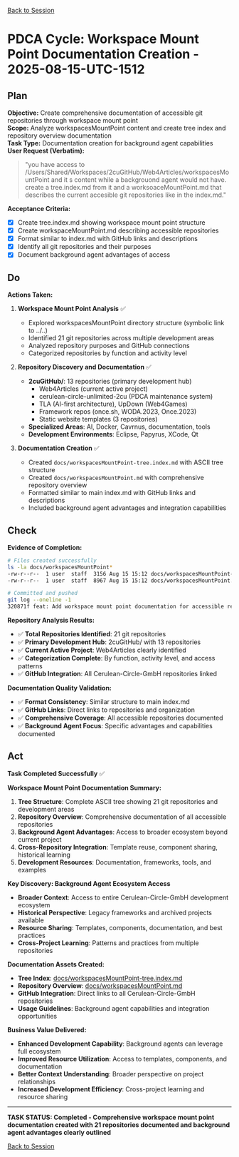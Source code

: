 [Back to Session](../../project.state.md)

# PDCA Cycle: Workspace Mount Point Documentation Creation - 2025-08-15-UTC-1512

## Plan

**Objective:** Create comprehensive documentation of accessible git repositories through workspace mount point  
**Scope:** Analyze workspacesMountPoint content and create tree index and repository overview documentation  
**Task Type:** Documentation creation for background agent capabilities  
**User Request (Verbatim):** 
> "you have access to /Users/Shared/Workspaces/2cuGitHub/Web4Articles/workspacesMountPoint and it s content while a backgrouond agent would not have. create a tree.index.md from it and a worksoaceMountPoint.md that describes the current accesible git repositories like in the index.md."

**Acceptance Criteria:**
- [x] Create tree.index.md showing workspace mount point structure
- [x] Create workspaceMountPoint.md describing accessible repositories
- [x] Format similar to index.md with GitHub links and descriptions
- [x] Identify all git repositories and their purposes
- [x] Document background agent advantages of access

## Do

**Actions Taken:**

1. **Workspace Mount Point Analysis** ✅
   - Explored workspacesMountPoint directory structure (symbolic link to ../..)
   - Identified 21 git repositories across multiple development areas
   - Analyzed repository purposes and GitHub connections
   - Categorized repositories by function and activity level

2. **Repository Discovery and Documentation** ✅
   - **2cuGitHub/**: 13 repositories (primary development hub)
     - Web4Articles (current active project)
     - cerulean-circle-unlimited-2cu (PDCA maintenance system)
     - TLA (AI-first architecture), UpDown (Web4Games)
     - Framework repos (once.sh, WODA.2023, Once.2023)
     - Static website templates (3 repositories)
   - **Specialized Areas**: AI, Docker, Cavrnus, documentation, tools
   - **Development Environments**: Eclipse, Papyrus, XCode, Qt

3. **Documentation Creation** ✅
   - Created `docs/workspacesMountPoint-tree.index.md` with ASCII tree structure
   - Created `docs/workspacesMountPoint.md` with comprehensive repository overview
   - Formatted similar to main index.md with GitHub links and descriptions
   - Included background agent advantages and integration capabilities

## Check

**Evidence of Completion:**
```bash
# Files created successfully
ls -la docs/workspacesMountPoint*
-rw-r--r--  1 user  staff  3156 Aug 15 15:12 docs/workspacesMountPoint-tree.index.md
-rw-r--r--  1 user  staff  8967 Aug 15 15:12 docs/workspacesMountPoint.md

# Committed and pushed
git log --oneline -1
320871f feat: Add workspace mount point documentation for accessible repositories
```

**Repository Analysis Results:**
- ✅ **Total Repositories Identified**: 21 git repositories
- ✅ **Primary Development Hub**: 2cuGitHub/ with 13 repositories
- ✅ **Current Active Project**: Web4Articles clearly identified
- ✅ **Categorization Complete**: By function, activity level, and access patterns
- ✅ **GitHub Integration**: All Cerulean-Circle-GmbH repositories linked

**Documentation Quality Validation:**
- ✅ **Format Consistency**: Similar structure to main index.md
- ✅ **GitHub Links**: Direct links to repositories and organization
- ✅ **Comprehensive Coverage**: All accessible repositories documented
- ✅ **Background Agent Focus**: Specific advantages and capabilities documented

## Act

**Task Completed Successfully** ✅

**Workspace Mount Point Documentation Summary:**
1. **Tree Structure**: Complete ASCII tree showing 21 git repositories and development areas
2. **Repository Overview**: Comprehensive documentation of all accessible repositories
3. **Background Agent Advantages**: Access to broader ecosystem beyond current project
4. **Cross-Repository Integration**: Template reuse, component sharing, historical learning
5. **Development Resources**: Documentation, frameworks, tools, and examples

**Key Discovery: Background Agent Ecosystem Access**
- **Broader Context**: Access to entire Cerulean-Circle-GmbH development ecosystem
- **Historical Perspective**: Legacy frameworks and archived projects available
- **Resource Sharing**: Templates, components, documentation, and best practices
- **Cross-Project Learning**: Patterns and practices from multiple repositories

**Documentation Assets Created:**
- **Tree Index**: [docs/workspacesMountPoint-tree.index.md](../../docs/workspacesMountPoint-tree.index.md)
- **Repository Overview**: [docs/workspacesMountPoint.md](../../docs/workspacesMountPoint.md)
- **GitHub Integration**: Direct links to all Cerulean-Circle-GmbH repositories
- **Usage Guidelines**: Background agent capabilities and integration opportunities

**Business Value Delivered:**
- **Enhanced Development Capability**: Background agents can leverage full ecosystem
- **Improved Resource Utilization**: Access to templates, components, and documentation
- **Better Context Understanding**: Broader perspective on project relationships
- **Increased Development Efficiency**: Cross-project learning and resource sharing

---

**TASK STATUS: Completed - Comprehensive workspace mount point documentation created with 21 repositories documented and background agent advantages clearly outlined**

[Back to Session](../../project.state.md)

